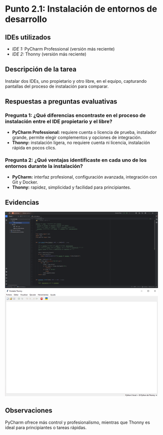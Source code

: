 # Punto 2.1: Instalación de entornos de desarrollo

## IDEs utilizados
- *IDE 1:* PyCharm Professional (versión más reciente)  
- *IDE 2:* Thonny (versión más reciente)

## Descripción de la tarea
Instalar dos IDEs, uno propietario y otro libre, en el equipo, capturando pantallas del proceso de instalación para comparar.

## Respuestas a preguntas evaluativas
### Pregunta 1: ¿Qué diferencias encontraste en el proceso de instalación entre el IDE propietario y el libre?
- **PyCharm Professional:** requiere cuenta o licencia de prueba, instalador grande, permite elegir complementos y opciones de integración.  
- **Thonny:** instalación ligera, no requiere cuenta ni licencia, instalación rápida en pocos clics.

### Pregunta 2: ¿Qué ventajas identificaste en cada uno de los entornos durante la instalación?
- **PyCharm:** interfaz profesional, configuración avanzada, integración con Git y Docker.  
- **Thonny:** rapidez, simplicidad y facilidad para principiantes.

## Evidencias
![Captura 1](../capturas/1.png)  
![Captura 2](../capturas/2.png)

## Observaciones
PyCharm ofrece más control y profesionalismo, mientras que Thonny es ideal para principiantes o tareas rápidas.

